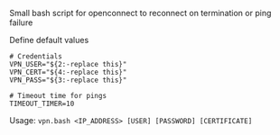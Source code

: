 Small bash script for openconnect to reconnect on termination or ping failure

Define default values
```
# Credentials
VPN_USER="${2:-replace this}"
VPN_CERT="${4:-replace this}"
VPN_PASS="${3:-replace this}"

# Timeout time for pings
TIMEOUT_TIMER=10
```

Usage: `vpn.bash <IP_ADDRESS> [USER] [PASSWORD] [CERTIFICATE]`
